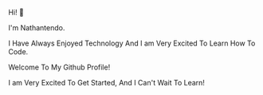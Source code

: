 Hi! 👋

I'm Nathantendo.

I Have Always Enjoyed Technology And I am Very Excited To Learn How To Code.

Welcome To My Github Profile!

I am Very Excited To Get Started, And I Can't Wait To Learn!
